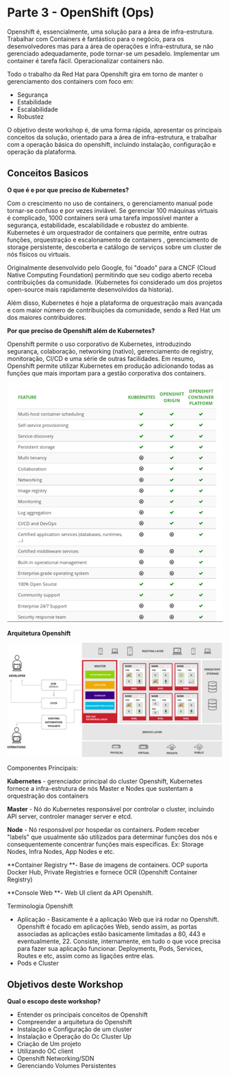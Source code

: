 # Parte 3 - OpenShift \(Ops\)

Openshift é, essencialmente, uma solução para a área de infra-estrutura. Trabalhar com Containers é fantástico para o negócio, para os desenvolvedores mas para a área de operações e infra-estrutura, se não gerenciado adequadamente, pode tornar-se um pesadelo. Implementar um container é tarefa fácil. Operacionalizar containers não.

Todo o trabalho da Red Hat para Openshift gira em torno de manter o gerenciamento dos containers com foco em:

* Segurança
* Estabilidade
* Escalabilidade
* Robustez

O objetivo deste workshop é, de uma forma rápida, apresentar os principais conceitos da solução, orientado para a área de infra-estrutura, e trabalhar com a operação básica do openshift, incluindo instalação, configuração e operação da plataforma.

## Conceitos Basicos

**O que é e por que preciso de Kubernetes?**

Com o crescimento no uso de containers, o gerenciamento manual pode tornar-se confuso e por vezes inviável. Se gerenciar 100 máquinas virtuais é complicado, 1000 containers será uma tarefa impossível manter a segurança, estabilidade, escalabilidade e robustez do ambiente. Kubernetes é um orquestrador de containers que permite, entre outras funções, orquestração e escalonamento de containers , gerenciamento de storage persistente, descoberta e catálogo de serviços sobre um cluster de nós físicos ou virtuais.

Originalmente desenvolvido pelo Google, foi "doado" para a CNCF \(Cloud Native Computing Foundation\) permitindo que seu codigo aberto receba contribuições da comunidade. \(Kubernetes foi considerado um dos projetos open-source mais rapidamente desenvolvidos da historia\).

Além disso, Kubernetes é hoje a plataforma de orquestração mais avançada e com maior número de contribuições da comunidade, sendo a Red Hat um dos maiores contribuidores.

**Por que preciso de Openshift além de Kubernetes?**

Openshift permite o uso corporativo de Kubernetes, introduzindo segurança, colaboração, networking \(nativo\), gerenciamento de registry, monitoração, CI/CD e uma série de outras facilidades. Em resumo, Openshift permite utilizar Kubernetes em produção adicionando todas as funções que mais importam para a gestão corporativa dos containers.

![](/assets/openshif_features.png)

**Arquitetura Openshift**

![](/assets/parte_3_arquitetura_ocp.png)

Componentes Principais:

**Kubernetes** - gerenciador principal do cluster Openshift, Kubernetes fornece a infra-estrutura de nós Master e Nodes que sustentam a orquestração dos containers

**Master** - Nó do Kubernetes responsável por controlar o cluster, incluindo API server, controler manager server e etcd.

**Node** - Nó responsável por hospedar os containers. Podem receber "labels" que usualmente são utilizados para determinar funções dos nós e consequentemente concentrar funções mais específicas. Ex: Storage Nodes, Infra Nodes, App Nodes e etc.

**Container Registry **- Base de imagens de containers. OCP suporta Docker Hub, Private Registries e fornece OCR \(Openshift Container Registry\)

**Console Web **- Web UI client da API Openshift.

Terminologia Openshift

* Aplicação - Basicamente é a aplicação Web que irá rodar no Openshift. Openshift é focado em aplicações Web, sendo assim, as portas associadas as aplicações estão basicamente limitadas a 80, 443 e eventualmente, 22. Consiste, internamente, em tudo o que voce precisa para fazer sua aplicação funcionar. Deployments, Pods, Services, Routes e etc, assim como as ligações entre elas.
* Pods e Cluster

## Objetivos deste Workshop

**Qual o escopo deste workshop?**

* Entender os principais conceitos de Openshift
* Compreender a arquitetura do Openshift
* Instalação e Configuração de um cluster
* Instalação e Operação do Oc Cluster Up
* Criação de Um projeto
* Utilizando OC client
* Openshift Networking/SDN
* Gerenciando Volumes Persistentes




